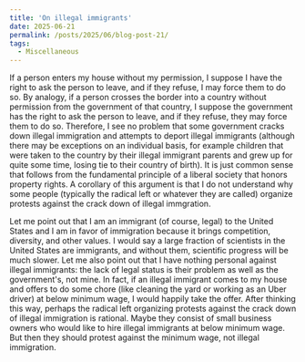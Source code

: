 ```yaml
---
title: 'On illegal immigrants'
date: 2025-06-21
permalink: /posts/2025/06/blog-post-21/
tags:
  - Miscellaneous
---
```


If a person enters my house without my permission, I suppose I have the right to ask the person to leave, and if they refuse, I may force them to do so. By analogy, if a person crosses the border into a country without permission from the government of that country, I suppose the government has the right to ask the person to leave, and if they refuse, they may force them to do so. Therefore, I see no problem that some government cracks down illegal immigration and attempts to deport illegal immigrants (although there may be exceptions on an individual basis, for example children that were taken to the country by their illegal immigrant parents and grew up for quite some time, losing tie to their country of birth). It is just common sense that follows from the fundamental principle of a liberal society that honors property rights. A corollary of this argument is that I do not understand why some people (typically the radical left or whatever they are called) organize protests against the crack down of illegal immgration.

Let me point out that I am an immigrant (of course, legal) to the United States and I am in favor of immigration because it brings competition, diversity, and other values. I would say a large fraction of scientists in the United States are immigrants, and without them, scientific progress will be much slower. Let me also point out that I have nothing personal against illegal immigrants: the lack of legal status is their problem as well as the government's, not mine. In fact, if an illegal immigrant comes to my house and offers to do some chore (like cleaning the yard or working as an Uber driver) at below minimum wage, I would happily take the offer. After thinking this way, perhaps the radical left organizing protests against the crack down of illegal immigration is rational. Maybe they consist of small business owners who would like to hire illegal immigrants at below minimum wage. But then they should protest against the minimum wage, not illegal immigration.

